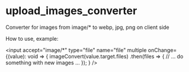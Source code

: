 # upload_images_converter
Converter for images from image/* to webp, jpg, png on client side

How to use, example:

<input
    accept="image/*"
    type="file"
    name="file"
    multiple
    onChange={(value): void => {
      imageConvert(value.target.files)
          .then(files => {
              // ... do something with new images ...
          });
    }
/>

